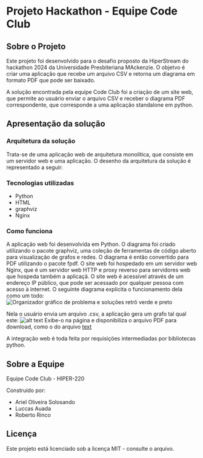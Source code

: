 # Projeto Hackathon - Equipe Code Club

## Sobre o Projeto

Este projeto foi desenvolvido para o desafio proposto da HiperStream do hackathon 2024 da Universidade Presbiteriana MAckenzie. O objetvo é criar uma aplicação que recebe um arquivo CSV e retorna um diagrama em formato PDF que pode ser baixado. 

A solução encontrada pela equipe Code Club foi a criação de um site web, que permite ao usuário enviar o arquivo CSV e receber o diagrama PDF correspondente, que corresponde a uma aplicação standalone em python.

## Apresentação da solução
### Arquitetura da solução
Trata-se de uma aplicação web de arquitetura monolítica, que consiste em um servidor web e uma aplicação. O desenho da arquitetura da solução é representado a seguir:

### Tecnologias utilizadas
- Python
- HTML 
- graphviz
- Nginx

### Como funciona
A aplicação web foi desenvolvida em Python. O diagrama foi criado utilizando o pacote graphviz, uma coleção de ferramentas de código aberto para visualização de grafos e redes. O diagrama é então convertido para PDF utilizando o pacote fpdf. O site web foi hospedado em um servidor web Nginx, que é um servidor web HTTP e proxy reverso para servidores web que hospeda também a aplicaçã. O site web é acessível através de um endereço IP público, que pode ser acessado por qualquer pessoa com acesso à internet. O seguinte diagrama explicita o funcionamento dela como um todo:
![Organizador gráfico de problema e soluções retrô verde e preto](https://github.com/solosando/hackaton-hiperstream-codeclub/assets/112891254/a0eb8dbb-efd7-4698-956f-86915d970923)


Nela o usuário envia um arquivo .csv, a aplicação gera um grafo tal qual este:
![alt text](<grafo.png 21-14-40-250.png>)
Exibe-o na página e disponibiliza o arquivo PDF para download, como o do arquivo [text](output.pdf)

A integração web é toda feita por requisiçöes intermediadas por bibliotecas python. 


## Sobre a Equipe
Equipe Code Club - HIPER-220 

Construído por:
- Ariel  Oliveira Solosando
- Luccas Auada 
- Roberto Rinco 

## Licença
Este projeto está licenciado sob a licença MIT - consulte o arquivo.
